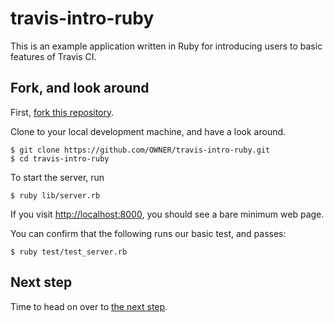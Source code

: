 # travis-intro-ruby

This is an example application written in Ruby for
introducing users to basic features of Travis CI.

## Fork, and look around

First, [fork this repository](https://github.com/travis-ci/travis-intro-ruby/fork).

Clone to your local development machine, and have a look around.

```sh-session
$ git clone https://github.com/OWNER/travis-intro-ruby.git
$ cd travis-intro-ruby
```

To start the server, run

```sh-session
$ ruby lib/server.rb
```

If you visit [http://localhost:8000](http://localhost:8000), you should see
a bare minimum web page.

You can confirm that the following runs our basic test, and passes:

```sh-session
$ ruby test/test_server.rb
```

## Next step

Time to head on over to [the next step](../../tree/02.signup).
